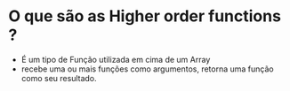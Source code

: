 # O que são as Higher order functions ? 
 - É um tipo de Função utilizada em cima de um Array
 - recebe uma ou mais funções como argumentos, retorna uma função como seu resultado.
